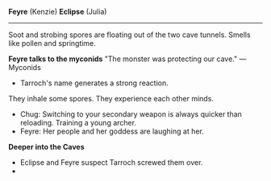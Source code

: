 **Feyre** (Kenzie)
**Eclipse** (Julia)
***
Soot and strobing spores are floating out of the two cave tunnels. Smells like pollen and springtime.

**Feyre talks to the myconids**
"The monster was protecting our cave." — Myconids
- Tarroch's name generates a strong reaction.

They inhale some spores. They experience each other minds.

- Chug: Switching to your secondary weapon is always quicker than reloading. Training a young archer.
- Feyre: Her people and her goddess are laughing at her.

**Deeper into the Caves**
- Eclipse and Feyre suspect Tarroch screwed them over.
- 
